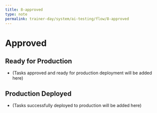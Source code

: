 ```yaml
---
title: 8-approved
type: note
permalink: trainer-day/system/ai-testing/flow/8-approved
---
```


# Approved

## Ready for Production
- (Tasks approved and ready for production deployment will be added here)

## Production Deployed
- (Tasks successfully deployed to production will be added here)